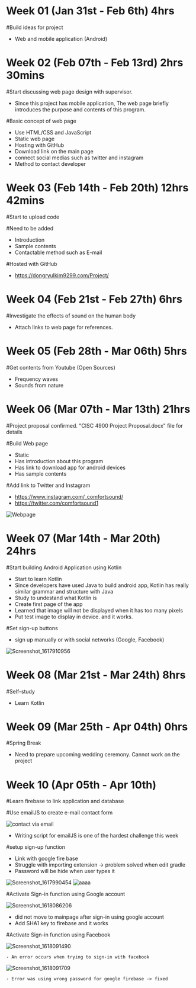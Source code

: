 # Week 01 (Jan 31st - Feb 6th) 4hrs

  #Build ideas for project
  
   - Web and mobile application (Android)
  
# Week 02 (Feb 07th - Feb 13rd) 2hrs 30mins

  #Start discussing web page design with supervisor.
   
   - Since this project has mobile application, 
     The web page briefly introduces the purpose and contents of this program.
    
  #Basic concept of web page
   
   - Use HTML/CSS and JavaScript
   - Static web page
   - Hosting with GitHub
   - Download link on the main page
   - connect social medias such as twitter and instagram
   - Method to contact developer
  
# Week 03 (Feb 14th - Feb 20th) 12hrs 42mins

  #Start to upload code
  
  #Need to be added
  
   - Introduction
   - Sample contents
   - Contactable method such as E-mail
    
   #Hosted with GitHub
   
   - https://dongryulkim9299.com/Project/

# Week 04 (Feb 21st - Feb 27th) 6hrs
  
  #Investigate the effects of sound on the human body
  - Attach links to web page for references.

# Week 05 (Feb 28th - Mar 06th) 5hrs

  #Get contents from Youtube (Open Sources)
  
   - Frequency waves
   - Sounds from nature
  
# Week 06 (Mar 07th - Mar 13th) 21hrs

  #Project proposal confirmed. "CISC 4900 Project Proposal.docx" file for details
    
  #Build Web page
  
   - Static
   - Has introduction about this program
   - Has link to download app for android devices
   - Has sample contents
    
   #Add link to Twitter and Instagram
   
   - https://www.instagram.com/_comfortsound/
   - https://twitter.com/comfortsound1
  
   ![Webpage](https://user-images.githubusercontent.com/70281650/114076734-022c8600-9875-11eb-9119-e51c5011c668.PNG)
  
# Week 07 (Mar 14th - Mar 20th) 24hrs

   #Start building Android Application using Kotlin
   
   - Start to learn Kotlin
   - Since developers have used Java to build android app, Kotlin has really similar grammar and structure with Java
   - Study to undestand what Kotlin is
   - Create first page of the app
   - Learned that image will not be displayed when it has too many pixels
   - Put test image to display in device. and it works.
  
   #Set sign-up buttons 
    
   - sign up manually or with social networks (Google, Facebook)
  
   ![Screenshot_1617910956](https://user-images.githubusercontent.com/70281650/114086797-11b1cc00-9881-11eb-8f6b-eb48a7c62f2c.png)


# Week 08 (Mar 21st - Mar 24th) 8hrs

  #Self-study
  
   - Learn Kotlin
    

# Week 09 (Mar 25th - Apr 04th) 0hrs
  
  #Spring Break
  
   - Need to prepare upcoming wedding ceremony. Cannot work on the project
  
# Week 10 (Apr 05th - Apr 10th) 

  #Learn firebase to link application and database
  
  #Use emailJS to create e-mail contact form
  
  ![contact via email](https://user-images.githubusercontent.com/70281650/114085297-2e4d0480-987f-11eb-8c78-b1d2fcc81358.PNG)
   - Writing script for emailJS is one of the hardest challenge this week
  
  #setup sign-up function
   - Link with google fire base
   - Struggle with importing extension -> problem solved when edit gradle
   - Password will be hide when user types it
   
  ![Screenshot_1617990454](https://user-images.githubusercontent.com/70281650/114220805-74b36980-993a-11eb-8527-693ca954d708.png)
  ![aaaa](https://user-images.githubusercontent.com/70281650/114220823-79781d80-993a-11eb-9a9c-440b84603cab.PNG)
  
  
  #Activate Sign-in function using Google account
  
  ![Screenshot_1618086206](https://user-images.githubusercontent.com/70281650/114284255-9127d280-9a1c-11eb-814d-f5553ee4f6c1.png)

   - did not move to mainpage after sign-in using google account
   - Add SHA1 key to firebase and it works



  #Activate Sign-in function using Facebook
  
  ![Screenshot_1618091490](https://user-images.githubusercontent.com/70281650/114285836-18c70e80-9a28-11eb-8b97-c92f235b7f9e.png)
    
    - An error occurs when trying to sign-in with facebook
   ![Screenshot_1618091709](https://user-images.githubusercontent.com/70281650/114285851-2c727500-9a28-11eb-8ab6-5d2d7eb5b3ba.png)
   
    - Error was using wrong password for google firebase -> fixed

  











  
